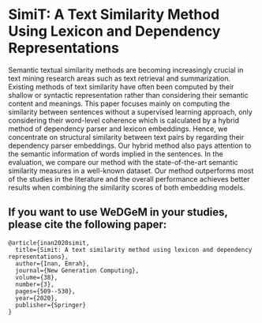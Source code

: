 # SimiT: A Text Similarity Method Using Lexicon and Dependency Representations

Semantic textual similarity methods are becoming increasingly crucial in text mining research areas such as text retrieval and summarization. Existing methods of text similarity have often been computed by their shallow or syntactic representation rather than considering their semantic content and meanings. This paper focuses mainly on computing the similarity between sentences without a supervised learning approach, only considering their word-level coherence which is calculated by a hybrid method of dependency parser and lexicon embeddings. Hence, we concentrate on structural similarity between text pairs by regarding their dependency parser embeddings. Our hybrid method also pays attention to the semantic information of words implied in the sentences. In the evaluation, we compare our method with the state-of-the-art semantic similarity measures in a well-known dataset. Our method outperforms most of the studies in the literature and the overall performance achieves better results when combining the similarity scores of both embedding models.

## If you want to use WeDGeM in your studies, please cite the following paper:

```
@article{inan2020simit,
  title={Simit: A text similarity method using lexicon and dependency representations},
  author={Inan, Emrah},
  journal={New Generation Computing},
  volume={38},
  number={3},
  pages={509--530},
  year={2020},
  publisher={Springer}
}
```

